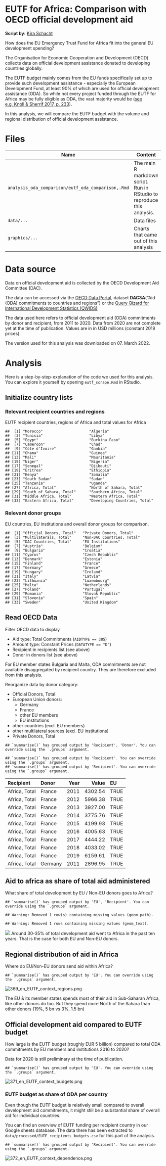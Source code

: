# EUTF for Africa: Comparison with OECD official development aid

**Script by:** [Kira Schacht](https://www.twitter.com/daten_drang)

How does the EU Emergency Trust Fund for Africa fit into the general EU
development spending?

The Organisation for Economic Cooperation and Development (OECD)
collects data on official development assistance donated to developing
countries globally.

The EUTF budget mainly comes from the EU funds specifically set up to
provide such development assistance - especially the European
Development Fund, at least 90% of which are used for official
development assistance (ODA). So while not every project funded through
the EUTF for Africa may be fully eligible as ODA, the vast majority
would be ([see e.g. Knoll & Sherrif 2017,
p. 233](https://www.oecd.org/derec/sweden/201701-ECDPM-rapport.pdf)).

In this analysis, we will compare the EUTF budget with the volume and
regional distribution of official development assistance.

# Files

| Name                                               | Content                                                                |
|----------------------------------------------------|------------------------------------------------------------------------|
| `analysis_oda_comparison/eutf_oda_comparison‚.Rmd` | The main R markdown script. Run in RStudio to reproduce this analysis. |
| `data/...`                                         | Data files                                                             |
| `graphics/...`                                     | Charts that came out of this analysis                                  |

# Data source

Data on official development aid is collected by the OECD Development
Aid Committee (DAC).

The data can be accessed via the [OECD Data
Portal](https://stats.oecd.org/), dataset **DAC3A**(“Aid (ODA)
commitments to countries and regions”) or the [Query Qizard for
International Development Statistics
(QWIDS)](https://stats.oecd.org/qwids/)

The data used here refers to official development aid (ODA) commitments
by donor and recipient, from 2011 to 2020. Data from 2020 are not
complete yet at the time of publication. Values are in in USD millions
(constant 2019 prices).

The version used for this analysis was downloaded on 07. March 2022.

# Analysis

Here is a step-by-step-explanation of the code we used for this
analysis. You can explore it yourself by opening `eutf_scrape.Rmd` in
RStudio.

## Initialize country lists

### Relevant recipient countries and regions

EUTF recipient countries, regions of Africa and total values for Africa

    ##  [1] "Morocco"                     "Algeria"                    
    ##  [3] "Tunisia"                     "Libya"                      
    ##  [5] "Egypt"                       "Burkina Faso"               
    ##  [7] "Cameroon"                    "Chad"                       
    ##  [9] "Côte d'Ivoire"               "Gambia"                     
    ## [11] "Ghana"                       "Guinea"                     
    ## [13] "Mali"                        "Mauritania"                 
    ## [15] "Niger"                       "Nigeria"                    
    ## [17] "Senegal"                     "Djibouti"                   
    ## [19] "Eritrea"                     "Ethiopia"                   
    ## [21] "Kenya"                       "Somalia"                    
    ## [23] "South Sudan"                 "Sudan"                      
    ## [25] "Tanzania"                    "Uganda"                     
    ## [27] "Africa, Total"               "North of Sahara, Total"     
    ## [29] "South of Sahara, Total"      "Southern Africa, Total"     
    ## [31] "Middle Africa, Total"        "Western Africa, Total"      
    ## [33] "Eastern Africa, Total"       "Developing Countries, Total"

### Relevant donor groups

EU countries, EU institutions and overall donor groups for comparison.

    ##  [1] "Official Donors, Total"   "Private Donors, Total"   
    ##  [3] "Multilaterals, Total"     "Non-DAC Countries, Total"
    ##  [5] "DAC Countries, Total"     "EU Institutions"         
    ##  [7] "Austria"                  "Belgium"                 
    ##  [9] "Bulgaria"                 "Croatia"                 
    ## [11] "Cyprus"                   "Czech Republic"          
    ## [13] "Denmark"                  "Estonia"                 
    ## [15] "Finland"                  "France"                  
    ## [17] "Germany"                  "Greece"                  
    ## [19] "Hungary"                  "Ireland"                 
    ## [21] "Italy"                    "Latvia"                  
    ## [23] "Lithuania"                "Luxembourg"              
    ## [25] "Malta"                    "Netherlands"             
    ## [27] "Poland"                   "Portugal"                
    ## [29] "Romania"                  "Slovak Republic"         
    ## [31] "Slovenia"                 "Spain"                   
    ## [33] "Sweden"                   "United Kingdom"

## Read OECD Data

Filter OECD data to display

-   Aid type: Total Commitments (`AIDTYPE == 305`)
-   Amount type: Constant Prices (`DATATYPE == "D"`)
-   Recipient in recipients list (see above)
-   Donor in donors list (see above)

For EU member states Bulgaria and Malta, ODA commitments are not
available disaggregated by recipient country. They are therefore
excluded from this analysis.

Reorganize data by donor category:

-   Official Donors, Total
-   European Union donors:
    -   Germany
    -   France
    -   other EU members
    -   EU institutions
-   other countries (excl. EU members)
-   other multilateral sources (excl. EU institutions)
-   Private Donors, Total

<!-- -->

    ## `summarise()` has grouped output by 'Recipient', 'Donor'. You can override using the `.groups` argument.

    ## `summarise()` has grouped output by 'Recipient'. You can override using the `.groups` argument.
    ## `summarise()` has grouped output by 'Recipient'. You can override using the `.groups` argument.

| Recipient     | Donor   | Year |   Value | EU   |
|:--------------|:--------|-----:|--------:|:-----|
| Africa, Total | France  | 2011 | 4302.54 | TRUE |
| Africa, Total | France  | 2012 | 5966.38 | TRUE |
| Africa, Total | France  | 2013 | 3927.00 | TRUE |
| Africa, Total | France  | 2014 | 3775.76 | TRUE |
| Africa, Total | France  | 2015 | 4199.93 | TRUE |
| Africa, Total | France  | 2016 | 4005.63 | TRUE |
| Africa, Total | France  | 2017 | 4444.22 | TRUE |
| Africa, Total | France  | 2018 | 4033.02 | TRUE |
| Africa, Total | France  | 2019 | 6159.61 | TRUE |
| Africa, Total | Germany | 2011 | 2896.95 | TRUE |

## Aid to africa as share of total aid administered

What share of total development by EU / Non-EU donors goes to Africa?

    ## `summarise()` has grouped output by 'EU', 'Recipient'. You can override using the `.groups` argument.

    ## Warning: Removed 1 row(s) containing missing values (geom_path).

    ## Warning: Removed 1 rows containing missing values (geom_text).

![](eutf_oda_comparison_files/figure-gfm/unnamed-chunk-4-1.png)<!-- -->
Around 30-35% of total development aid went to Africa in the past ten
years. That is the case for both EU and Non-EU donors.

## Regional distribution of aid in Africa

Where do EU/Non-EU donors send aid within Africa?

    ## `summarise()` has grouped output by 'EU'. You can override using the `.groups` argument.

![369_en_EUTF_context_regions.png](graphics/369_en_EUTF_context_regions.png)

The EU & its member states spends most of their aid in Sub-Saharan
Africa, like other donors do too. But they spend more North of the
Sahara than other donors (19%, 5 bn vs 3%, 1.5 bn)

## Official development aid compared to EUTF budget

How large is the EUTF budget (roughly EUR 5 billion) compared to total
ODA commitments by EU members and institutions 2016 to 2020?

Data for 2020 is still preliminary at the time of publication.

    ## `summarise()` has grouped output by 'EU'. You can override using the `.groups` argument.

![371_en_EUTF_context_budgets.png](graphics/371_en_EUTF_context_budgets.png)

### EUTF budget as share of ODA per country

Even though the EUTF budget is relatively small compared to overall
development aid commitments, it might still be a substantial share of
overall aid for individual countries.

You can find an overview of EUTF funding per recipient country in our
Google sheets database. The data there has been extracted to
`data/processed/EUTF_recipients_budgets.csv` for this part of the
analysis.

    ## `summarise()` has grouped output by 'Recipient'. You can override using the `.groups` argument.

![372_en_EUTF_context_dependence.png](graphics/372_en_EUTF_context_dependence.png)
